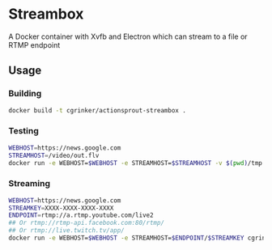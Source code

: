 # Streambox
A Docker container with Xvfb and Electron which can stream to a file or RTMP endpoint 

## Usage

<!-- ### Prereqs (CURRENTLY NOT USED, CONTINUE ON)
* Download the FFMpeg Binaries from the buildbox and extract them into ./bin
* Or use this [This Link](https://drive.google.com/open?id=0B0p9GlzfEbsDeWZVRERKRDJNTFE) -->


### Building

```sh
docker build -t cgrinker/actionsprout-streambox .
```

### Testing
```sh
WEBHOST=https://news.google.com
STREAMHOST=/video/out.flv
docker run -e WEBHOST=$WEBHOST -e STREAMHOST=$STREAMHOST -v $(pwd)/tmp:/video cgrinker/actionsprout-streambox
```

### Streaming
```sh
WEBHOST=https://news.google.com
STREAMKEY=XXXX-XXXX-XXXX-XXXX
ENDPOINT=rtmp://a.rtmp.youtube.com/live2
## Or rtmp://rtmp-api.facebook.com:80/rtmp/
## Or rtmp://live.twitch.tv/app/
docker run -e WEBHOST=$WEBHOST -e STREAMHOST=$ENDPOINT/$STREAMKEY cgrinker/streambox
```
